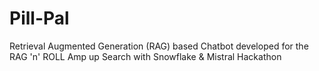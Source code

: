 # Pill-Pal
Retrieval Augmented Generation (RAG) based Chatbot developed for the RAG 'n' ROLL Amp up Search with Snowflake &amp; Mistral Hackathon

